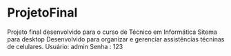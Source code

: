# ProjetoFinal
Projeto final desenvolvido para o curso de Técnico em Informática
Sitema para desktop 
Desenvolvido para organizar e gerenciar assistências técninas de celulares. 
Usuário: admin
Senha : 123

